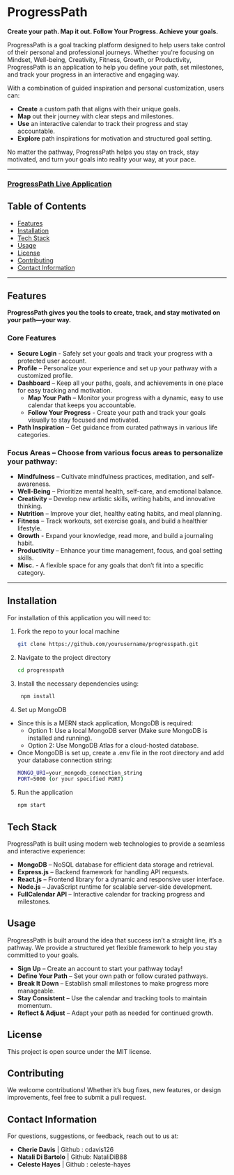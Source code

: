 # ProgressPath

**Create your path. Map it out. Follow Your Progress. Achieve your goals.**

ProgressPath is a goal tracking platform designed to help users take control of their personal and professional journeys. Whether you're focusing on Mindset, Well-being, Creativity, Fitness, Growth, or Productivity, ProgressPath is an application to help you define your path, set milestones, and track your progress in an interactive and engaging way.

With a combination of guided inspiration and personal customization, users can:

- **Create** a custom path that aligns with their unique goals.
- **Map** out their journey with clear steps and milestones.
- **Use** an interactive calendar to track their progress and stay accountable.
- **Explore** path inspirations for motivation and structured goal setting.

No matter the pathway, ProgressPath helps you stay on track, stay motivated, and turn your goals into reality your way, at your pace.

---
### [ProgressPath Live Application](https://progresspath.onrender.com/)

## Table of Contents
- [Features](#features) 
- [Installation](#installation)
- [Tech Stack](#tech-stack)
- [Usage](#usage)
- [License](#license)
- [Contributing](#contributing)
- [Contact Information](#contact-information)

---

## Features

**ProgressPath gives you the tools to create, track, and stay motivated on your path—your way.**

### Core Features
- **Secure Login** - Safely set your goals and track your progress with a protected user account.
- **Profile** – Personalize your experience and set up your pathway with a customized profile.
- **Dashboard** – Keep all your paths, goals, and achievements in one place for easy tracking and motivation.
    - **Map Your Path** – Monitor your progress with a dynamic, easy to use calendar that keeps you accountable.
    - **Follow Your Progress** - Create your path and track your goals visually to stay focused and motivated.
- **Path Inspiration** – Get guidance from curated pathways in various life categories.

### Focus Areas – Choose from various focus areas to personalize your pathway:
   - **Mindfulness** – Cultivate mindfulness practices, meditation, and self-awareness.
   - **Well-Being** – Prioritize mental health, self-care, and emotional balance.
   - **Creativity** – Develop new artistic skills, writing habits, and innovative thinking.
   - **Nutrition** – Improve your diet, healthy eating habits, and meal planning.
   - **Fitness** – Track workouts, set exercise goals, and build a healthier lifestyle.
   - **Growth** - Expand your knowledge, read more, and build a journaling habit.
   - **Productivity** – Enhance your time management, focus, and goal setting skills.
   - **Misc.** - A flexible space for any goals that don’t fit into a specific category. 
---

## Installation

For installation of this application you will need to: 
1. Fork the repo to your local machine
    ```sh
    git clone https://github.com/yourusername/progresspath.git
    ```
2. Navigate to the project directory
    ```sh
    cd progresspath
    ```
3. Install the necessary dependencies using:
    ```sh
     npm install
    ```
4. Set up MongoDB
* Since this is a MERN stack application, MongoDB is required:
    * Option 1: Use a local MongoDB server (Make sure MongoDB is installed and running).
    * Option 2: Use MongoDB Atlas for a cloud-hosted database.
* Once MongoDB is set up, create a .env file in the root directory and add your database connection string:
    ```sh
    MONGO_URI=your_mongodb_connection_string
    PORT=5000 (or your specified PORT)
    ```
5. Run the application
    ```sh
    npm start
    ```

## Tech Stack
ProgressPath is built using modern web technologies to provide a seamless and interactive experience:

- **MongoDB** – NoSQL database for efficient data storage and retrieval.
- **Express.js** – Backend framework for handling API requests.
- **React.js** – Frontend library for a dynamic and responsive user interface.
- **Node.js** – JavaScript runtime for scalable server-side development.
- **FullCalendar API** – Interactive calendar for tracking progress and milestones.


## Usage
ProgressPath is built around the idea that success isn’t a straight line, it’s a pathway. We provide a structured yet flexible framework to help you stay committed to your goals.

- **Sign Up** – Create an account to start your pathway today! 
- **Define Your Path** – Set your own path or follow curated pathways.
- **Break It Down** – Establish small milestones to make progress more manageable.
- **Stay Consistent** – Use the calendar and tracking tools to maintain momentum.
- **Reflect & Adjust** – Adapt your path as needed for continued growth.

## License
This project is open source under the MIT license.

## Contributing
We welcome contributions! Whether it’s bug fixes, new features, or design improvements, feel free to submit a pull request.

## Contact Information
For questions, suggestions, or feedback, reach out to us at: 
- **Cherie Davis** | Github : cdavis126
- **Natali Di Bartolo** | Github: NataliDiB88
- **Celeste Hayes** | Github : celeste-hayes